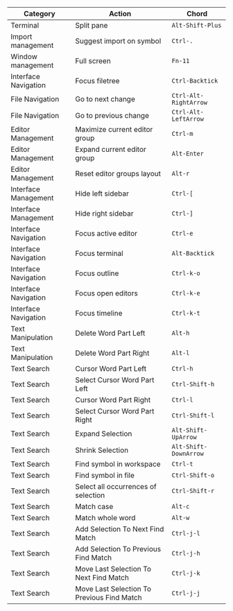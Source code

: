 
| Category             | Action                                     | Chord                 |
| -------------------- | ------------------------------------------ | --------------------- |
| Terminal             | Split pane                                 | `Alt-Shift-Plus`      |
| Import management    | Suggest import on symbol                   | `Ctrl-.`              |
| Window management    | Full screen                                | `Fn-11`               |
| Interface Navigation | Focus filetree                             | `Ctrl-Backtick`       |
| File Navigation      | Go to next change                          | `Ctrl-Alt-RightArrow` |
| File Navigation      | Go to previous change                      | `Ctrl-Alt-LeftArrow`  |
| Editor Management    | Maximize current editor group              | `Ctrl-m`              |
| Editor Management    | Expand current editor group                | `Alt-Enter`           |
| Editor Management    | Reset editor groups layout                 | `Alt-r`               |
| Interface Management | Hide left sidebar                          | `Ctrl-[`              |
| Interface Management | Hide right sidebar                         | `Ctrl-]`              |
| Interface Navigation | Focus active editor                        | `Ctrl-e`              |
| Interface Navigation | Focus terminal                             | `Alt-Backtick`        |
| Interface Navigation | Focus outline                              | `Ctrl-k-o`            |
| Interface Navigation | Focus open editors                         | `Ctrl-k-e`            |
| Interface Navigation | Focus timeline                             | `Ctrl-k-t`            |
| Text Manipulation    | Delete Word Part Left                      | `Alt-h`               |
| Text Manipulation    | Delete Word Part Right                     | `Alt-l`               |
| Text Search          | Cursor Word Part Left                      | `Ctrl-h`              |
| Text Search          | Select Cursor Word Part Left               | `Ctrl-Shift-h`        |
| Text Search          | Cursor Word Part Right                     | `Ctrl-l`              |
| Text Search          | Select Cursor Word Part Right              | `Ctrl-Shift-l`        |
| Text Search          | Expand Selection                           | `Alt-Shift-UpArrow`   |
| Text Search          | Shrink Selection                           | `Alt-Shift-DownArrow` |
| Text Search          | Find symbol in workspace                   | `Ctrl-t`              |
| Text Search          | Find symbol in file                        | `Ctrl-Shift-o`        |
| Text Search          | Select all occurrences of selection        | `Ctrl-Shift-r`        |
| Text Search          | Match case                                 | `Alt-c`               |
| Text Search          | Match whole word                           | `Alt-w`               |
| Text Search          | Add Selection To Next Find Match           | `Ctrl-j-l`            |
| Text Search          | Add Selection To Previous Find Match       | `Ctrl-j-h`            |
| Text Search          | Move Last Selection To Next Find Match     | `Ctrl-j-k`            |
| Text Search          | Move Last Selection To Previous Find Match | `Ctrl-j-j`            |